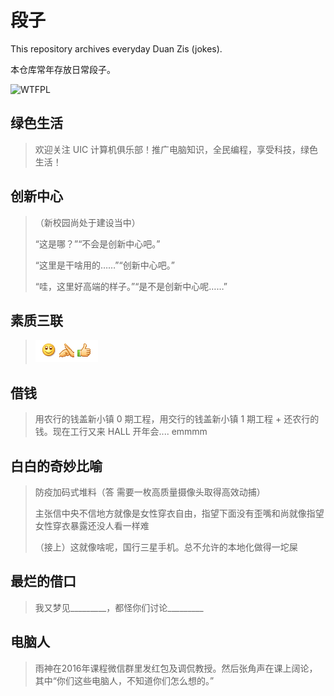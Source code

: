 # 段子

This repository archives everyday Duan Zis (jokes).

本仓库常年存放日常段子。

![WTFPL](http://www.wtfpl.net/wp-content/uploads/2012/12/wtfpl-badge-1.png)

## 绿色生活

> 欢迎关注 UIC 计算机俱乐部！推广电脑知识，全民编程，享受科技，绿色生活！

## 创新中心

> （新校园尚处于建设当中）
>
> “这是哪？”“不会是创新中心吧。”
>
> “这里是干啥用的……”“创新中心吧。”
>
> “哇，这里好高端的样子。”“是不是创新中心呢……”

## 素质三联

> ![素质三联](diathesisdiathesisdiathesis.png)

## 借钱
> 用农行的钱盖新小镇 0 期工程，用交行的钱盖新小镇 1 期工程 + 还农行的钱。现在工行又来 HALL 开年会.... emmmm 


## 白白的奇妙比喻
> 防疫加码式堆料（答 需要一枚高质量摄像头取得高效动捕）
> 
> 主张信中央不信地方就像是女性穿衣自由，指望下面没有歪嘴和尚就像指望女性穿衣暴露还没人看一样难
> 
> （接上）这就像啥呢，国行三星手机。总不允许的本地化做得一坨屎


## 最烂的借口
> 我又梦见_________，都怪你们讨论_________

## 电脑人
> 雨神在2016年课程微信群里发红包及调侃教授。然后张角声在课上阔论，其中“你们这些电脑人，不知道你们怎么想的。”
